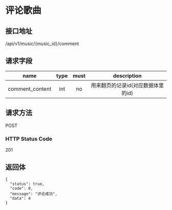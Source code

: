# 评论歌曲

## 接口地址

/api/v1/music/{music_id}/comment

## 请求字段

| name     | type     | must     | description |
|----------|:--------:|:--------:|:--------:|
| comment_content | int | no     | 用来翻页的记录id(对应数据体里的id) |

## 请求方法

POST

### HTTP Status Code

201

## 返回体

```json5
{
  "status": true,
  "code": 0,
  "message": "评论成功",
  "data": 4
}
```